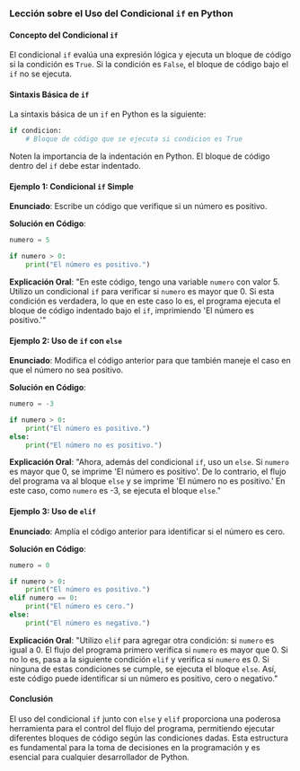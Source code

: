 ### Lección sobre el Uso del Condicional `if` en Python

#### Concepto del Condicional `if`

El condicional `if` evalúa una expresión lógica y ejecuta un bloque de código si la condición es `True`. Si la condición es `False`, el bloque de código bajo el `if` no se ejecuta.

#### Sintaxis Básica de `if`

La sintaxis básica de un `if` en Python es la siguiente:

```python
if condicion:
    # Bloque de código que se ejecuta si condicion es True
```

Noten la importancia de la indentación en Python. El bloque de código dentro del `if` debe estar indentado.

#### Ejemplo 1: Condicional `if` Simple

**Enunciado**:
Escribe un código que verifique si un número es positivo.

**Solución en Código**:
```python
numero = 5

if numero > 0:
    print("El número es positivo.")
```

**Explicación Oral**:
"En este código, tengo una variable `numero` con valor 5. Utilizo un condicional `if` para verificar si `numero` es mayor que 0. Si esta condición es verdadera, lo que en este caso lo es, el programa ejecuta el bloque de código indentado bajo el `if`, imprimiendo 'El número es positivo.'"

#### Ejemplo 2: Uso de `if` con `else`

**Enunciado**:
Modifica el código anterior para que también maneje el caso en que el número no sea positivo.

**Solución en Código**:
```python
numero = -3

if numero > 0:
    print("El número es positivo.")
else:
    print("El número no es positivo.")
```

**Explicación Oral**:
"Ahora, además del condicional `if`, uso un `else`. Si `numero` es mayor que 0, se imprime 'El número es positivo'. De lo contrario, el flujo del programa va al bloque `else` y se imprime 'El número no es positivo.' En este caso, como `numero` es -3, se ejecuta el bloque `else`."

#### Ejemplo 3: Uso de `elif`

**Enunciado**:
Amplía el código anterior para identificar si el número es cero.

**Solución en Código**:
```python
numero = 0

if numero > 0:
    print("El número es positivo.")
elif numero == 0:
    print("El número es cero.")
else:
    print("El número es negativo.")
```

**Explicación Oral**:
"Utilizo `elif` para agregar otra condición: si `numero` es igual a 0. El flujo del programa primero verifica si `numero` es mayor que 0. Si no lo es, pasa a la siguiente condición `elif` y verifica si `numero` es 0. Si ninguna de estas condiciones se cumple, se ejecuta el bloque `else`. Así, este código puede identificar si un número es positivo, cero o negativo."

#### Conclusión

El uso del condicional `if` junto con `else` y `elif` proporciona una poderosa herramienta para el control del flujo del programa, permitiendo ejecutar diferentes bloques de código según las condiciones dadas. Esta estructura es fundamental para la toma de decisiones en la programación y es esencial para cualquier desarrollador de Python.
